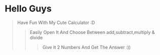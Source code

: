 # Hello Guys 
> Have Fun With My Cute Calculator :D
>> Easily Open It And Choose Between add,subtract,multiply & divide
>>> Give It 2 Numbers And Get The Answer :))
